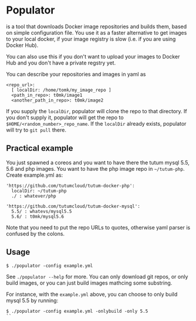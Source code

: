 # Populator

is a tool that downloads Docker image repositories and builds them, based on simple configuration file. You use it as a faster alternative to get images to your local docker, if your image registry is slow (i.e. if you are using Docker Hub).

You can also use this if you don't want to upload your images to Docker Hub and you don't have a private regstry yet.

You can describe your repositories and images in yaml as

```
<repo_url>:
  [ localDir: /home/tomk/my_image_repo ]
  <path_in_repo>: t0mk/image1
  <another_path_in_repo>: t0mk/image2
```

If you supply the `localDir`, populator will clone the repo to that directory. If you don't supply it, populator will get the repo to `$HOME/<random_number>_repo_name`. If the `localDir` already exists, populator will try to `git pull` there.

## Practical example

You just spawned a coreos and you want to have there the tutum mysql 5.5, 5.6 and php images. You want to have the php image repo in `~/tutum-php`. Create example.yml as:

```
'https://github.com/tutumcloud/tutum-docker-php':
  localDir: ~/tutum-php
  ./ : whatever/php

'https://github.com/tutumcloud/tutum-docker-mysql':
  5.5/ : whatevs/mysql5.5
  5.6/ : t0mk/mysql5.6
```

Note that you need to put the repo URLs to quotes, otherwise yaml parser is confused by the colons.

## Usage

```
$ ./populator -config example.yml
```

See `./populator --help` for more. You can only download git repos, or only build images, or you can just build images mathcing some substring. 

For instance, with the `example.yml` above, you can choose to only build mysql 5.5 by running:

```
$ ./populator -config example.yml -onlybuild -only 5.5
``
